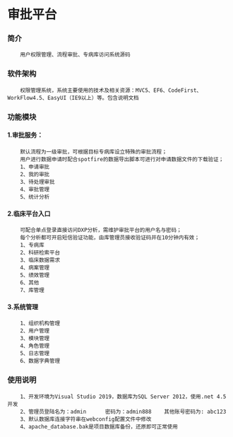 # 审批平台

### 简介
        用户权限管理、流程审批、专病库访问系统源码


### 软件架构

        权限管理系统，系统主要使用的技术及相关资源：MVC5、EF6、CodeFirst、WorkFlow4.5、EasyUI（IE9以上）等。包含说明文档


### 功能模块

#### 1.审批服务：
        默认流程为一级审批，可根据目标专病库设立特殊的审批流程；
        用户进行数据申请时配合spotfire的数据导出脚本可进行对申请数据文件的下载验证；
        1、申请审批
        2、我的审批
        3、待处理审批
        4、审批管理
        5、统计分析

#### 2.临床平台入口
        可配合单点登录直接访问DXP分析，需维护审批平台的用户名与密码；
        每个分析都可开启短信验证功能，由库管理员接收验证码并在10分钟内有效；
        1、专病库
        2、科研检索平台
        3、临床数据需求
        4、病案管理
        5、绩效管理
        6、其他
        7、库管理

#### 3.系统管理
        1、组织机构管理
        2、用户管理
        3、模块管理
        4、角色管理
        5、日志管理
        6、数据字典管理

### 使用说明

        1、开发环境为Visual Studio 2019，数据库为SQL Server 2012，使用.net 4.5开发
        2、管理员登陆名为：admin      密码为：admin888    其他账号密码为: abc123
        3、默认数据库连接字符串在webconfig配置文件中修改
        4、apache_database.bak是项目数据库备份，还原即可正常使用

